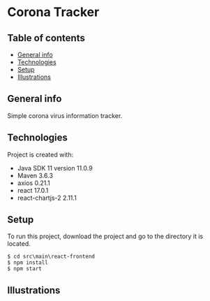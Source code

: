 # Corona Tracker
## Table of contents
* [General info](#general-info)
* [Technologies](#technologies)
* [Setup](#setup)
* [Illustrations](#illustrations)

## General info
Simple corona virus information tracker.

## Technologies
Project is created with:
* Java SDK 11 version 11.0.9
* Maven 3.6.3
* axios 0.21.1
* react 17.0.1
* react-chartjs-2 2.11.1

## Setup
To run this project, download the project and go to the directory it is located.
```
$ cd src\main\react-frontend
$ npm install
$ npm start
```

## Illustrations

